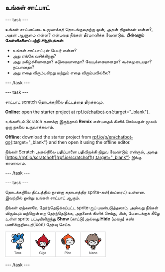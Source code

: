 ## உங்கள் சாட்பாட்

\--- task \---

உங்கள் சாட்பாட்டை உருவாக்கத் தொடங்குவதற்கு முன், அதன் திறன்கள் என்ன?, அதன் ஆளுமை என்ன? என்பதை நீங்கள் தீர்மானிக்க வேண்டும். **பின்வரும் கேள்விகளைப் பற்றி சிந்தியுங்கள்**:

+ உங்கள் சாட்பாட்டின் பெயர் என்ன?
+ அது எங்கே வசிக்கிறது?
+ அது மகிழ்ச்சியானதா? கடுமையானதா? வேடிக்கையானதா? கூச்சமுடையதா? நட்பானதா?
+ அது எதை விரும்புகிறது மற்றும் எதை விரும்பவில்லை?

\--- /task \---

\--- task \---

சாட்பாட் scratch தொடக்கநிலை திட்டத்தை திறக்கவும்.

**Online:** open the starter project at [rpf.io/chatbot-on](https://rpf.io/chatbot-on){:target="_blank"}.

உங்களிடம் Scratch கணக்கு இருந்தால் **Remix** என்பதைக் கிளிக் செய்வதன் மூலம் ஒரு நகலை உருவாக்கலாம்.

**Offline:** download the starter project from [rpf.io/p/en/chatbot-go](https://rpf.io/p/en/chatbot-go){:target="_blank"} and then open it using the offline editor.

நீங்கள் Scratch அகல்நிலை பதிப்பானை பதிவிறக்கி நிறுவ வேண்டும் என்றால், அதை [https://rpf.io/scratchoff](rpf.io/scratchoff){:target="_blank"} இங்கு காணலாம்.

\--- /task \---

\--- task \---

தொடக்கநிலை திட்டத்தில் நான்கு கதாபாத்திர sprite-கள்(ஸ்ப்ரைட்) உள்ளன. இவற்றில் ஒன்று உங்கள் சாட்பாட் ஆகும்.

நீங்கள் ஏற்கனவே தேர்ந்தெடுக்கப்பட்ட sprite-ஐப் பயன்படுத்தலாம், அல்லது நீங்கள் விரும்பும் மற்றொன்றை தேர்ந்தெடுக்க, அதனைக் கிளிக் செய்து, பின், மேடைக்குக் கீழே உள்ள sprite பட்டியிலிருந்து **Show** (காட்டு)அல்லது **Hide** (மறை) கண் பணிக்குறியைத்(icon) தேர்வு செய்க.

![ஒரு கதாபாத்திரத்தைத்(character) தேர்வுசெய்க](images/chatbot-characters.png)

\--- /task \---